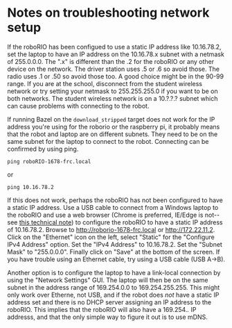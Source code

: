 # Notes on troubleshooting network setup

If the roboRIO has been configued to use a static IP address like
10.16.78.2, set the laptop to have an IP address on the 10.16.78.x
subnet with a netmask of 255.0.0.0.  The ".x" is different than the
.2 for the roboRIO or any other device on the network.  The driver
station uses .5 or .6 so avoid those.  The radio uses .1 or .50 so
avoid those too.  A good choice might be in the 90-99 range.  If you
are at the school, disconnect from the student wireless network or
try setting your netmask to 255.255.255.0 if you want to be on both
networks.  The student wireless network is on a 10.?.?.? subnet
which can cause problems with connecting to the robot.

If running Bazel on the `download_stripped` target does not work for
the IP address you're using for the roborio or the raspberry pi, it
probably means that the robot and laptop are on different subnets.
They need to be on the same subnet for the laptop to connect to the
robot.  Connecting can be confirmed by using ping.
```
ping roboRIO-1678-frc.local
```
or
```
ping 10.16.78.2
```

If this does not work, perhaps the roboRIO has not been configured to
have a static IP address.  Use a USB cable to connect from a Windows
laptop to the roboRIO and use a web browser (Chrome is preferred,
IE/Edge is not-- see [this technical
note](https://docs.wpilib.org/en/stable/docs/software/roborio-info/roborio-web-dashboard.html))
to configure the roboRIO to have a static IP address of 10.16.78.2.
Browse to http://roborio-1678-frc.local or http://172.22.11.2.  Click
on the "Ethernet" icon on the left, select "Static" for the "Configure
IPv4 Address" option.  Set the "IPv4 Address" to 10.16.78.2. Set the
"Subnet Mask" to "255.0.0.0".  Finally click on "Save" at the bottom
of the screen.  If you have trouble using an Ethernet cable, try using
a USB cable (USB A->B).

Another option is to configure the laptop to have a link-local connection
by using the "Network Settings" GUI.  The laptop will then be on the
same subnet in the address range of 169.254.0.0 to 169.254.255.255.
This might only work over Etherne, not USB, and if the robot
does *not* have a static IP address set and there is no DHCP server
assigning an IP address to the roboRIO.  This implies that the roboRIO
will also have a 169.254.*.* IP addresss, and that the only simple way
to figure it out is to use mDNS.
